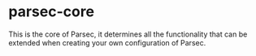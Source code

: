 # parsec-core

This is the core of Parsec, it determines all the functionality that can be extended when creating your own configuration of Parsec.

